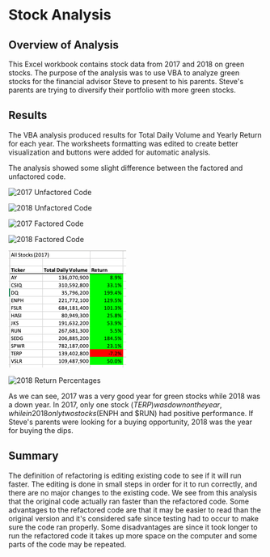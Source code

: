 # Stock Analysis

## Overview of Analysis

This Excel workbook contains stock data from 2017 and 2018 on green stocks. The purpose of the analysis was to use VBA to analyze green stocks for the financial advisor Steve to present to his parents. Steve's parents are trying to diversify their portfolio with more green stocks.

## Results

The VBA analysis produced results for Total Daily Volume and Yearly Return for each year. The worksheets formatting was edited to create better visualization and buttons were added for automatic analysis.

The analysis showed some slight difference between the factored and unfactored code.

![2017 Unfactored Code](../Module%202/resources/time%20before%20refactor%202017.png)

![2018 Unfactored Code](../Module%202/resources/time%20before%20refactor%202018.png)

![2017 Factored Code](../Module%202/resources/time%20after%20refactor%202017.png)

![2018 Factored Code](../Module%202/resources/time%20after%20refactor%202018.png)

![2017 Return Percentages](https://github.com/bmcnair2/stocks-analysis/blob/main/2017%20analysis.png)

![2018 Return Percentages](../Module%202/resources/2018%20analysis.png)

As we can see, 2017 was a very good year for green stocks while 2018 was a down year. In 2017, only one stock ($TERP) was down on the year, while in 2018 only two stocks ($ENPH and $RUN) had positive performance. If Steve's parents were looking for a buying opportunity, 2018 was the year for buying the dips.

## Summary

The definition of refactoring is editing existing code to see if it will run faster. The editing is done in small steps in order for it to run correctly, and there are no major changes to the existing code.
We see from this analysis that the original code actually ran faster than the refactored code. Some advantages to the refactored code are that it may be easier to read than the original version and it's considered safe since testing had to occur to make sure the code ran properly. Some disadvantages are since it took longer to run the refactored code it takes up more space on the computer and some parts of the code may be repeated.
